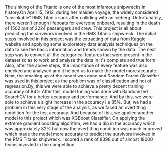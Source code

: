 The sinking of the Titanic is one of the most infamous shipwrecks in history.On April 15, 1912, during her maiden voyage, the widely considered “unsinkable” RMS Titanic sank after colliding with an iceberg. 
Unfortunately, there weren’t enough lifeboats for everyone onboard, resulting in the death of 1502 out of 2224 passengers and crew.
This project is all about predicting the survivors involved in the RMS Titanic shipwreck.
The initial steps involved in this project was the extracting of data from Kaggle website and applying some exploratory data analysis techniques on the data to see the basic information and trends shown by the data.
The next step was to convert all the categorical features that were present in the dataset so as to work and analyse the data in it's complete and true form.
Also, after the above steps, the importance of every feature was also checked and analysed and it helped us to make the model more accurate.
Next, the stacking up of the model was done and Random Forest Classifier was used in this project as the problem was of classification and not of regression.By, this we were able to achieve a pretty decent training accuracy of 84%
After this, model tuning was done with Randomized SearchCV for a better accuracy and performance.
And by this, we were able to achieve a slight increase in the accuracy i.e 85%.
But, we had a problem in this very stage of the analysis, as we faced an overfitting condition for the test accuracy. And because of this, we applied another model to this project which was XGBoost Classifier.
On applying the extreme gradient boosting algorithm, we had a dip in the accuracy which was approxiately 82% but now the overfitting condition was much improved which made the model more accurate to predict the survivors involved in the RMS Titanic shipwreck.
I scored a rank of 8398 out of almost 18000 teams invovled in the competition.
